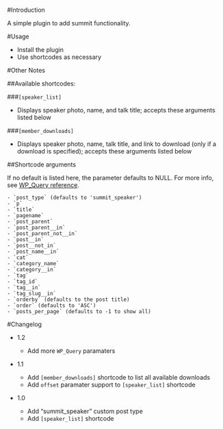 #Introduction

A simple plugin to add summit functionality.

#Usage

- Install the plugin
- Use shortcodes as necessary

#Other Notes

##Available shortcodes:

###`[speaker_list]`

- Displays speaker photo, name, and talk title; accepts these arguments listed below

###`[member_downloads]`

- Displays speaker photo, name, talk title, and link to download (only if a download is specified); accepts these arguments listed below

##Shortcode arguments

If no default is listed here, the parameter defaults to NULL. For more info, see [WP_Query reference](https://developer.wordpress.org/reference/classes/wp_query/).

    - `post_type` (defaults to 'summit_speaker')
    - `p`
    - `title`
    - `pagename`
    - `post_parent`
    - `post_parent__in`
    - `post_parent_not__in`
    - `post__in`
    - `post__not_in`
    - `post_name__in`
    - `cat`
    - `category_name`
    - `category__in`
    - `tag`
    - `tag_id`
    - `tag__in`
    - `tag_slug__in`
    - `orderby` (defaults to the post title)
    - `order` (defaults to 'ASC')
    - `posts_per_page` (defaults to -1 to show all)


#Changelog

- 1.2
    - Add more `WP_Query` paramaters

- 1.1
    - Add `[member_downloads]` shortcode to list all available downloads
    - Add `offset` paramater support to `[speaker_list]` shortcode

- 1.0
    - Add “summit_speaker” custom post type
    - Add `[speaker_list]` shortcode
